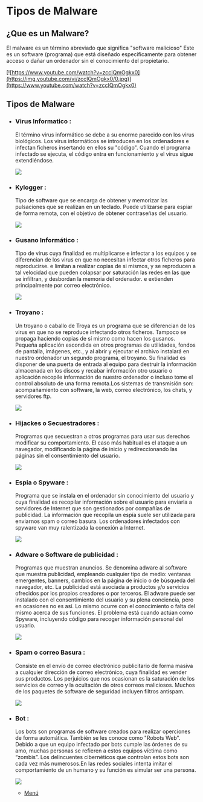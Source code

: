 # Tipos de Malware
## ¿Que es un Malware?
El malware es un término abreviado que significa "software malicioso" Este es un software (programa) que está diseñado específicamente para obtener acceso o dañar un ordenador sin el conocimiento del propietario.

 [![https://www.youtube.com/watch?v=zccIQmOgkx0](https://img.youtube.com/vi/zccIQmOgkx0/0.jpg)](https://www.youtube.com/watch?v=zccIQmOgkx0)

## Tipos de Malware
* ### Virus Informatico :

  El término virus informático se debe a su enorme parecido con los virus biológicos.
Los virus informáticos se introducen en los ordenadores e infectan ficheros insertando en ellos su "código". Cuando el programa infectado se ejecuta, el código entra en funcionamiento y el virus sigue extendiéndose. 

  ![](https://static01.heraldo.es/uploads/imagenes/8col/2017/03/02/_virus_ecb233fd.jpg?3c85912eae4f46ff917f90a36a1e9114)

* ### Kylogger :
   Tipo de software que se encarga de obtener y memorizar las pulsaciones que se realizan en un teclado. Puede utilizarse para espiar de forma remota, con el objetivo de obtener contraseñas del usuario. 
   
   ![](https://www.andreafortuna.org/wp-content/uploads/2017/12/keylogger-e1514308240880-476x184.png)
   
* ###  Gusano Informático :

    Tipo de virus cuya finalidad es multiplicarse e infectar a los equipos y se diferencian de los virus en que no necesitan infectar otros ficheros para reproducirse. e limitan a realizar copias de si mismos, y se reproducen a tal velocidad que pueden colapsar por saturación las redes en las que se infiltran, y desbordan la memoria del ordenador. e extienden principalmente por correo electrónico. 

   ![](https://sistemasoperativosunivia.files.wordpress.com/2015/04/shutterstock_64041070-converted.jpg)
   
* ###  Troyano : 
   
    Un troyano o caballo de Troya es un programa que se diferencian de los virus en que no se reproduce infectando otros ficheros. Tampoco se propaga haciendo copias de sí mismo como hacen los gusanos. Pequeña aplicación escondida en otros programas de utilidades, fondos de pantalla, imágenes, etc., y al abrir y ejecutar el archivo instalará en nuestro ordenador un segundo programa, el troyano. Su finalidad es disponer de una puerta de entrada al equipo para destruir la información almacenada en los discos y recabar información otro usuario o aplicación recopile información de nuestro ordenador o incluso tome el control absoluto de una forma remota.Los sistemas de transmisión son: acompañamiento con software, la web, correo electrónico, los chats, y servidores ftp.
    
    ![]( https://files.informabtl.com/uploads/2017/08/malwere-virus.jpg)
    
* ###  Hijackes o Secuestradores :
      
     Programas que secuestran a otros programas para usar sus derechos modificar su comportamiento. El caso más habitual es el ataque a un navegador, modificando la página de inicio y redireccionando las páginas sin el consentimiento del usuario.
       
     ![](https://www.gizlogic.com/wp-content/uploads/2015/03/Ataque-inform%C3%A1tico.jpg)
     
* ###  Espia o Spyware :

  Programa que se instala en el ordenador sin conocimiento del usuario y cuya finalidad es recopilar información sobre el usuario para enviarla a servidores de Internet que son gestionados por compañías de publicidad. La información que recopila un espía suele ser utilizada para enviarnos spam o correo basura. 
Los ordenadores infectados con spyware van muy ralentizada la conexión a Internet.

    ![](https://tecnologia-informatica.com/wp-content/uploads/2018/03/que-es-y-como-eliminar-spyware-1.jpg)
    
* ### Adware o Software de publicidad :
    
     Programas que muestran anuncios. Se denomina adware al software que muestra publicidad, empleando cualquier tipo de medio: ventanas emergentes, banners, cambios en la página de inicio o de búsqueda del navegador, etc. La publicidad está asociada a productos y/o servicios ofrecidos por los propios creadores o por terceros. El adware puede ser instalado con el consentimiento del usuario y su plena conciencia, pero en ocasiones no es así. Lo mismo ocurre con el conocimiento o falta del mismo acerca de sus funciones. El problema está cuando actúan como Spyware, incluyendo código para recoger información personal del usuario.

     ![](http://3.bp.blogspot.com/-878y-j6sjl0/U5IEBzE_VAI/AAAAAAAAD8M/rs96464-DHg/s1600/anuncios-adware.jpgre-1.jpg)
     
* ###  Spam o correo Basura :

     Consiste en el envío de correo electrónico publicitario de forma masiva a cualquier dirección de correo electrónico, cuya finalidad es vender sus productos. Los perjuicios que nos ocasionan es la saturación de los servicios de correo y la ocultación de otros correos maliciosos.  Muchos de los paquetes de software de seguridad incluyen filtros antispam.
     
     ![](https://www.adslzone.net/app/uploads/2018/02/spam-email.jpg)
     
* ###  Bot :

     Los bots son programas de software creados para realizar operciones de forma automática. También se les conoce como "Robots Web". Debido a que un equipo infectado por bots cumple las órdenes de su amo, muchas personas se refieren a estos equipos víctima como “zombis”. Los delincuentes cibernéticos que controlan estos bots son cada vez más numerosos.En las redes sociales intenta imitar el comportamiento de un humano y su función es simular ser una persona.

     ![](https://www.alizila.com/wp-content/uploads/2018/08/shutterstock_677646532-992x558.jpg)
     
    * [Menú](README.md)
